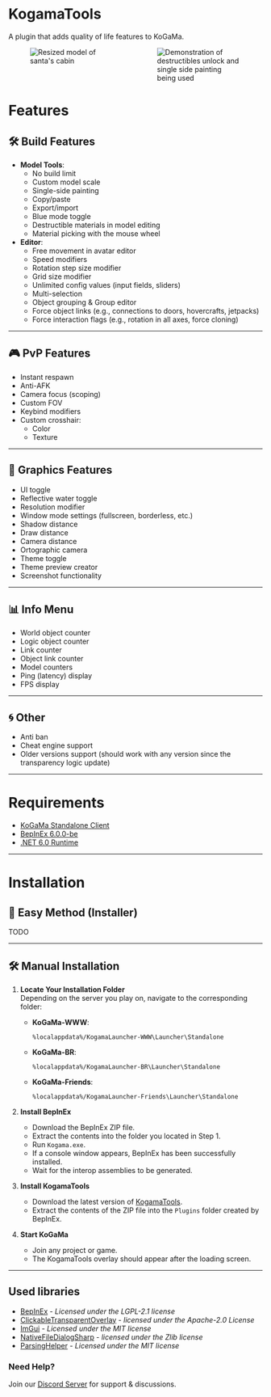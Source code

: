 ﻿# KogamaTools
A plugin that adds quality of life features to KoGaMa.

<div style="display: flex; justify-content: space-around;">
  <img src="https://cdn.discordapp.com/attachments/1304111895531356180/1317953283209564271/vpaQcj3.png?ex=67608f25&is=675f3da5&hm=740a401ccd5c648c6c1c00b4ba9b6c3ddf7b5df1b07e2e5ae5d90b75f3be43ae&" alt="Resized model of santa's cabin" style="max-width: 33%;">
  <img src="https://cdn.discordapp.com/attachments/1304111895531356180/1317953282894729248/sMPbfP0.png?ex=67608f25&is=675f3da5&hm=11c3d3c0a92c663b1286868310ab7a94e35c32807c96ded5c8a2527eea3308c4&" alt="Demonstration of destructibles unlock and single side painting being used" style="max-width: 33%;">
</div>

# **Features**

## 🛠️ **Build Features**

- **Model Tools**:
  - No build limit
  - Custom model scale
  - Single-side painting
  - Copy/paste
  - Export/import
  - Blue mode toggle
  - Destructible materials in model editing
  - Material picking with the mouse wheel
- **Editor**:
  - Free movement in avatar editor
  - Speed modifiers
  - Rotation step size modifier
  - Grid size modifier
  - Unlimited config values (input fields, sliders)
  - Multi-selection
  - Object grouping & Group editor
  - Force object links (e.g., connections to doors, hovercrafts, jetpacks)
  - Force interaction flags (e.g., rotation in all axes, force cloning)

---

## 🎮 **PvP Features**

- Instant respawn
- Anti-AFK
- Camera focus (scoping)
- Custom FOV
- Keybind modifiers
- Custom crosshair:
  - Color
  - Texture

---

## 🎨 **Graphics Features**

- UI toggle
- Reflective water toggle
- Resolution modifier
- Window mode settings (fullscreen, borderless, etc.)
- Shadow distance
- Draw distance
- Camera distance
- Ortographic camera
- Theme toggle
- Theme preview creator
- Screenshot functionality

---

## 📊 **Info Menu**

- World object counter
- Logic object counter
- Link counter
- Object link counter
- Model counters
- Ping (latency) display
- FPS display

---
## 🌀 **Other**
- Anti ban
- Cheat engine support
- Older versions support (should work with any version since the transparency logic update)

---

# **Requirements**

- [KoGaMa Standalone Client](https://www-gamelauncher.kogstatic.com/www/KogamaLauncher.msi)  
- [BepInEx 6.0.0-be](https://builds.bepinex.dev/projects/bepinex_be)  
- [.NET 6.0 Runtime](https://dotnet.microsoft.com/pt-br/download/dotnet/6.0)  

---

# **Installation**


## 🚀 **Easy Method (Installer)**

TODO

---

## 🛠️ **Manual Installation**

1. **Locate Your Installation Folder**  
   Depending on the server you play on, navigate to the corresponding folder:
   - **KoGaMa-WWW**:  
     ```
     %localappdata%/KogamaLauncher-WWW\Launcher\Standalone
     ```
   - **KoGaMa-BR**:  
     ```
     %localappdata%/KogamaLauncher-BR\Launcher\Standalone
     ```
   - **KoGaMa-Friends**:  
     ```
     %localappdata%/KogamaLauncher-Friends\Launcher\Standalone
     ```

2. **Install BepInEx**  
   - Download the BepInEx ZIP file.  
   - Extract the contents into the folder you located in Step 1.
   - Run `Kogama.exe`.  
   - If a console window appears, BepInEx has been successfully installed.
   - Wait for the interop assemblies to be generated.

4. **Install KogamaTools**  
   - Download the latest version of [KogamaTools](https://github.com/pipocalio/KogamaTools).  
   - Extract the contents of the ZIP file into the `Plugins` folder created by BepInEx.  

5. **Start KoGaMa**  
   - Join any project or game.  
   - The KogamaTools overlay should appear after the loading screen.

---

## **Used libraries**
- [BepInEx](https://github.com/BepInEx/BepInEx) - *Licensed under the LGPL-2.1 license*
- [ClickableTransparentOverlay](https://github.com/zaafar/ClickableTransparentOverlay) - *licensed under the Apache-2.0 License*
- [ImGui](https://github.com/ocornut/imgui) - *Licensed under the MIT license*
- [NativeFileDialogSharp](https://github.com/milleniumbug/NativeFileDialogSharp) - *licensed under the Zlib license*
- [ParsingHelper](https://github.com/SoftCircuits/ParsingHelper) - *Licensed under the MIT license*

### **Need Help?**  
Join our [Discord Server](https://discord.gg/zgQxurzcEB) for support & discussions.

